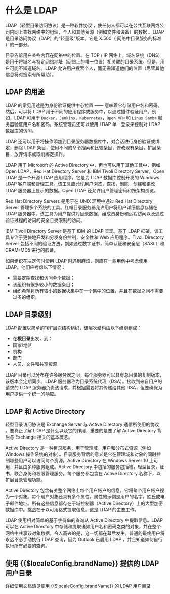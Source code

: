 # 什么是 LDAP

<LastUpdated/>

LDAP（轻型目录访问协议）是一种软件协议 ，使任何人都可以在公共互联网或公司内网上查找网络中的组织，个人和其他资源（例如文件和设备）的数据 。LDAP 是目录访问协议（DAP）的“轻量级”版本，它是 X.500（ 网络中目录服务的标准 ）的一部分。

目录告诉用户某些内容在网络中的位置。在 TCP / IP 网络上，域名系统（DNS）是用于将域名与特定网络地址（网络上的唯一位置）相关联的目录系统。但是，用户可能不知道域名。LDAP 允许用户搜索个人，而无需知道他们的位置（尽管其他信息将对搜索有所帮助）。

## LDAP 的用途

LDAP 的常见用途是为身份验证提供中心位置 —— 意味着它存储用户名和密码。然后，可以将 LDAP 用于不同的应用程序或服务中，以通过插件验证用户。例如，LDAP 可用于 `Docker`，`Jenkins`，`Kubernetes`，`Open VPN` 和 `Linux Samba` 服务器验证用户名和密码。系统管理员还可以使用 LDAP 单一登录来控制对 LDAP 数据库的访问。

LDAP 还可以用于将操作添加到目录服务器数据库中，对会话进行身份验证或绑定，删除 LDAP 条目，使用不同的命令搜索和比较条目，修改现有条目，扩展条目，放弃请求或取消绑定操作。

LDAP 用于 Microsoft 的 Active Directory 中，但也可以用于其他工具中，例如 Open LDAP，Red Hat Directory Server 和 IBM Tivoli Directory Server。Open LDAP 是一个开源 LDAP 应用程序。它是为 LDAP 数据库控制开发的 Windows LDAP 客户端和管理工具。该工具应允许用户浏览，查找，删除，创建和更改 LDAP 服务器上显示的数据。Open LDAP 还允许用户管理密码和按架构浏览。

Red Hat Directory Servers 是用于在 UNIX 环境中通过 Red Hat Directory Server 管理多个系统的工具。红帽目录服务器允许用户将用户详细信息存储在 LDAP 服务器中。该工具为用户提供对目录数据，组成员身份和远程访问以及通过验证过程的访问的安全且受限制的访问。

IBM Tivoli Directory Server 是基于 IBM 的 LDAP 实现。基于 LDAP 框架。该工具专注于更快地开发和分发身份控制，安全性和 Web 应用程序。Tivoli Directory Server 包括不同的验证方法，例如通过数字证书，简单认证和安全层（SASL）和 CRAM-MD5 进行的验证。

如果组织在决定何时使用 LDAP 时遇到麻烦，则应在一些用例中考虑使用 LDAP。他们应考虑以下情况：

- 需要定期查找和访问单个数据；
- 该组织有很多较小的数据条目；
- 组织希望将所有较小的数据块集中在一个集中的位置，并且在数据之间不需要过多的组织。

## LDAP 目录级别

LDAP 配置以简单的“树”层次结构组织，该层次结构由以下级别组成：

- 在**根目录**出发，到：
- 国家/地区
- 机构
- 部门
- 人员、文件和共享资源

LDAP 目录可以分布在许多服务器之间。每个服务器可以具有总目录的复制版本，该版本会定期同步。LDAP 服务器称为目录系统代理（DSA）。接收到来自用户的请求的 LDAP 服务器负责该请求，并根据需要将其传递给其他 DSA，但要确保为用户提供一个统一的响应。

## LDAP 和 Active Directory

轻型目录访问协议是 Exchange Server 与 Active Directory 通信所使用的协议 。要真正了解 LDAP 是什么以及它的作用，重要的是要了解 Active Directory 背后与 Exchange 相关的基本概念。

Active Directory 是一种目录服务，用于管理域，用户和分布式资源（例如 Windows 操作系统的对象）。目录服务背后的意义是它在管理域和对象的同时控制哪些用户可以访问每个资源。Active Directory 在 Windows Server 10 上可用，并且由多种服务组成。Active Directory 中包括的服务包括域，轻型目录，证书，联合身份和权限管理服务。每个服务都包含在 Active Directory 名称下，以扩展目录管理功能。

Active Directory 包含有关整个网络上每个用户帐户的信息。它将每个用户帐户视为一个对象。每个用户对象还具有多个属性。属性的示例是用户的名字，姓氏或电子邮件地址。所有这些信息都存在于域控制器（Active Directory）上的大型加密数据库中。挑战在于以可用格式提取信息。这是 LDAP 的主要工作。

LDAP 使用相对简单的基于字符串的查询从 Active Directory 中提取信息。LDAP 可以在 Active Directory 中存储和提取诸如用户名和密码之类的对象，并在整个网络中共享该对象数据。令人高兴的是，这一切都在幕后发生。普通的最终用户将永远不必手动执行 LDAP 查询，因为 Outlook 已启用 LDAP ，并且知道如何自行执行所有必要的查询。

## 使用 {{$localeConfig.brandName}} 提供的 LDAP 用户目录

详细使用文档请见[使用 {{$localeConfig.brandName}} 的 LDAP 用户目录](/guides/users/ldap-user-directory.md)
